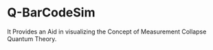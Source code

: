 # Q-BarCodeSim
It Provides an Aid in visualizing the Concept of Measurement Collapse Quantum Theory.
